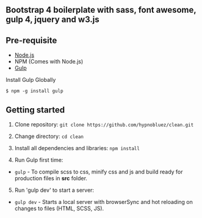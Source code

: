 ## Bootstrap 4 boilerplate with sass, font awesome, gulp 4, jquery and w3.js

## Pre-requisite
- [Node.js](https://nodejs.org/en/download/ "Node Js")
- NPM (Comes with Node.js)
- [Gulp](https://gulpjs.com/ "Gulp")

Install Gulp Globally

    $ npm -g install gulp

## Getting started

1. Clone repository:
`git clone https://github.com/hypnobluez/clean.git`

2. Change directory:
`cd clean`

3. Install all dependencies and libraries:
`npm install`

4. Run Gulp first time:
  - `gulp`      - To compile scss to css, minify css and js and build ready for production files in **src** folder.

5. Run 'gulp dev' to start a server:

  - `gulp dev`  - Starts a local server with browserSync and hot reloading on changes to files (HTML, SCSS, JS).
